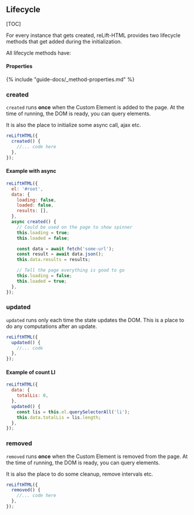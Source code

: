 ## Lifecycle

[TOC]

For every instance that gets created, reLift-HTML provides two lifecycle methods that get added during the initialization.

All lifecycle methods have:

#### Properties

{% include "guide-docs/_method-properties.md" %}

### created

`created` runs **once** when the Custom Element is added to the page. At the time of running, the DOM is ready, you can query elements.

It is also the place to initialize some async call, ajax etc.

```js
reLiftHTML({
  created() {
    //... code here
  },
});
```

#### Example with async

```js
reLiftHTML({
  el: '#root',
  data: {
    loading: false,
    loaded: false,
    results: [],
  },
  async created() {
    // Could be used on the page to show spinner
    this.loading = true;
    this.loaded = false;

    const data = await fetch('some-url');
    const result = await data.json();
    this.data.results = results;

    // Tell the page everything is good to go
    this.loading = false;
    this.loaded = true;
  },
});
```

### updated

`updated` runs only each time the state updates the DOM. This is a place to do any computations after an update.

```js
reLiftHTML({
  updated() {
    //... code
  },
});
```

#### Example of count LI

```js
reLiftHTML({
  data: {
    totalLis: 0,
  },
  updated() {
    const lis = this.el.querySelectorAll('li');
    this.data.totalLis = lis.length;
  },
});
```

### removed

`removed` runs **once** when the Custom Element is removed from the page. At the time of running, the DOM is ready, you can query elements.

It is also the place to do some cleanup, remove intervals etc.

```js
reLiftHTML({
  removed() {
    //... code here
  },
});
```
